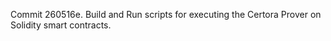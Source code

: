 Commit 260516e.                    Build and Run scripts for executing the Certora Prover on Solidity smart contracts.